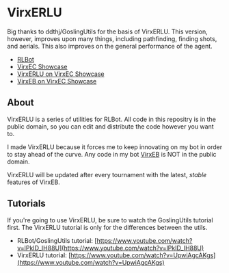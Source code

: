 # VirxERLU

Big thanks to ddthj/GoslingUtils for the basis of VirxERLU. This version, however, improves upon many things, including pathfinding, finding shots, and aerials. This also improves on the general performance of the agent.

+ [RLBot](https://rlbot.org/)
+ [VirxEC Showcase](https://www.virxcase.dev/)
+ [VirxERLU on VirxEC Showcase](https://virxerlu.virxcase.dev/)
+ [VirxEB on VirxEC Showcase](https://virxeb.virxcase.dev/)

## About

VirxERLU is a series of utilities for RLBot.
All code in this repositry is in the public domain, so you can edit and distribute the code however you want to.

I made VirxERLU because it forces me to keep innovating on my bot in order to stay ahead of the curve. Any code in my bot [VirxEB](https://github.com/VirxEC/VirxEB) is NOT in the public domain.

VirxERLU will be updated after every tournament with the latest, *stable* features of VirxEB.

## Tutorials

If you're going to use VirxERLU, be sure to watch the GoslingUtils tutorial first. The VirxERLU tutorial is only for the differences between the utils.

+ RLBot/GoslingUtils tutorial: [https://www.youtube.com/watch?v=lPkID_IH88U](https://www.youtube.com/watch?v=lPkID_IH88U)
+ VirxERLU tutorial: [https://www.youtube.com/watch?v=UpwiAgcAKgs](https://www.youtube.com/watch?v=UpwiAgcAKgs)
